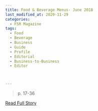 ```yaml
---
title: Food & Beverage Menus- June 2018
last_modified_at: 2020-11-29
categories:
  - FSR Magazine
tags:
  - Food
  - Beverage
  - Business
  - Guide
  - Profile
  - Editorial 
  - Business-to-Business
  - Editor



---
```


> p. 17-36

<a href="http://www.omagdigital.com/publication/?i=498359&ver=html5&p=21" target="_blank">Read Full Story</a>
